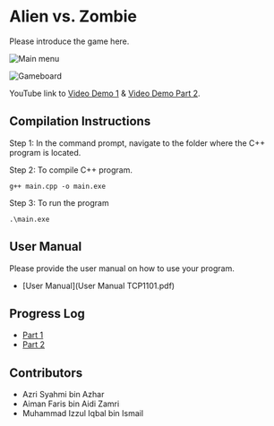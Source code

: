 # Alien vs. Zombie

Please introduce the game here.

![Main menu](https://drive.google.com/uc?id=1EfPeQJKGkb82TP4Y2G0ppvglUxNHog4k "Main menu")

![Gameboard](https://drive.google.com/uc?id=1Ws2_t5cC1dXereO4eVjXbqT7C_P91U9G "Gameboard")

YouTube link to [Video Demo 1](https://youtu.be/87hC63ysAZI) & [Video Demo Part 2](https://youtu.be/W1YtlJZJo84).

## Compilation Instructions

Step 1:
In the command prompt, navigate to the folder where the C++ program is located.

Step 2: To compile C++ program.
```
g++ main.cpp -o main.exe
```

Step 3: To run the program
```
.\main.exe
```

## User Manual

Please provide the user manual on how to use your program.
- [User Manual](User Manual TCP1101.pdf)

## Progress Log

- [Part 1](PART1.md)
- [Part 2](PART2.md)

## Contributors

- Azri Syahmi bin Azhar
- Aiman Faris bin Aidi Zamri
- Muhammad Izzul Iqbal bin Ismail


